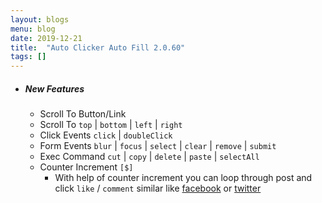```yaml
---
layout: blogs
menu: blog
date: 2019-12-21
title:  "Auto Clicker Auto Fill 2.0.60"
tags: []
---
```


- ##### New Features
  - Scroll To Button/Link
  - Scroll To `top` \| `bottom` \| `left` \| `right`
  - Click Events `click` \| `doubleClick`
  - Form Events `blur` \| `focus` \| `select` \| `clear` \| `remove` \| `submit`
  - Exec Command `cut` \| `copy` \| `delete` \| `paste` \| `selectAll`
  - Counter Increment `[$]`
    - With help of counter increment you can loop through post and click `like` / `comment` similar like [facebook](https://www.facebook.com/) or [twitter](https://twitter.com/)